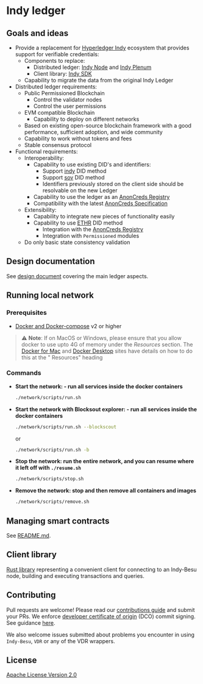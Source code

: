 # Indy ledger

## Goals and ideas

* Provide a replacement for [Hyperledger Indy](https://www.hyperledger.org/projects/hyperledger-indy) ecosystem that
  provides support for verifiable credentials:
    * Components to replace:
        * Distributed ledger: [Indy Node](https://github.com/hyperledger/indy-node)
          and [Indy Plenum](https://github.com/hyperledger/indy-plenum)
        * Client library: [Indy SDK](https://github.com/hyperledger/indy-sdk/tree/main)
    * Capability to migrate the data from the original Indy Ledger
* Distributed ledger requirements:
    * Public Permissioned Blockchain
        * Control the validator nodes
        * Control the user permissions
    * EVM compatible Blockchain
        * Capability to deploy on different networks
    * Based on existing open-source blockchain framework with a good performance, sufficient adoption, and wide
      community
    * Capability to work without tokens and fees
    * Stable consensus protocol
* Functional requirements:
    * Interoperability:
        * Capability to use existing DID's and identifiers:
            * Support [indy](https://hyperledger.github.io/indy-did-method/) DID method
            * Support [sov](https://sovrin-foundation.github.io/sovrin/spec/did-method-spec-template.html) DID method
            * Identifiers previously stored on the client side should be resolvable on the new Ledger
        * Capability to use the ledger as
          an [AnonCreds Registry](https://hyperledger.github.io/anoncreds-methods-registry/)
        * Compatibility with the latest [AnonCreds Specification](https://hyperledger.github.io/anoncreds-spec/)
    * Extensibility:
        * Capability to integrate new pieces of functionality easily
        * Capability to
          use [ETHR](https://github.com/decentralized-identity/ethr-did-resolver/blob/master/doc/did-method-spec.md) DID
          method
            * Integration with the [AnonCreds Registry](https://hyperledger.github.io/anoncreds-methods-registry/)
            * Integration with `Permissioned` modules
    * Do only basic state consistency validation

## Design documentation

See [design document](./docs/README.md) covering the main ledger aspects.

## Running local network

### Prerequisites

- [Docker and Docker-compose](https://docs.docker.com/compose/install/) v2 or higher

> ⚠️ **Note**: If on MacOS or Windows, please ensure that you allow docker to use upto 4G of memory under the
_Resources_ section. The [Docker for Mac](https://docs.docker.com/docker-for-mac/)
> and [Docker Desktop](https://docs.docker.com/docker-for-windows/) sites have details on how to do this at the "
> Resources" heading

### Commands

* **Start the network: - run all services inside the docker containers**
    ```bash
    ./network/scripts/run.sh
    ```
* **Start the network with Blocksout explorer: - run all services inside the docker containers**
    ```bash
    ./network/scripts/run.sh --blockscout
    ```
  or
    ```bash
    ./network/scripts/run.sh -b
    ```

* **Stop the network: run the entire network, and you can resume where it left off with `./resume.sh`**
    ```bash
    ./network/scripts/stop.sh
    ```

* **Remove the network: stop and then remove all containers and images**
    ```bash
    ./network/scripts/remove.sh
    ```

## Managing smart contracts

See [README.md](/smart_contracts/README.md).

## Client library

[Rust library](./vdr/README.md) representing a convenient client for connecting to an Indy-Besu node, building and
executing transactions and queries.

## Contributing

Pull requests are welcome! Please read our [contributions guide](./CONTRIBUTING.md)
and submit your PRs. We enforce [developer certificate of origin](https://developercertificate.org/) (DCO) commit
signing. See guidance [here](https://github.com/apps/dco).

We also welcome issues submitted about problems you encounter in using
`Indy-Besu`, `VDR` or any of the VDR wrappers.

## License

[Apache License Version 2.0](./LICENSE)
